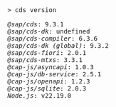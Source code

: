 <!-- this file is automatically generated and updated by a github action -->
<pre class="log">
> cds version

<em>@sap/cds</em>: 9.3.1
<em>@sap/cds-dk</em>: undefined
<em>@sap/cds-compiler</em>: 6.3.6
<em>@sap/cds-dk (global)</em>: 9.3.2
<em>@sap/cds-fiori</em>: 2.0.1
<em>@sap/cds-mtxs</em>: 3.3.1
<em>@cap-js/asyncapi</em>: 1.0.3
<em>@cap-js/db-service</em>: 2.5.1
<em>@cap-js/openapi</em>: 1.2.3
<em>@cap-js/sqlite</em>: 2.0.3
<em>Node.js</em>: v22.19.0
</pre>

